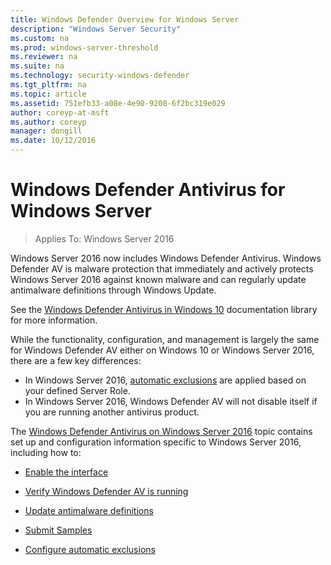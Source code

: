 ```yaml
---
title: Windows Defender Overview for Windows Server 
description: "Windows Server Security"
ms.custom: na
ms.prod: windows-server-threshold
ms.reviewer: na
ms.suite: na
ms.technology: security-windows-defender
ms.tgt_pltfrm: na
ms.topic: article
ms.assetid: 751efb33-a08e-4e90-9208-6f2bc319e029
author: coreyp-at-msft
ms.author: coreyp
manager: dongill
ms.date: 10/12/2016
---
```

# Windows Defender Antivirus for Windows Server

>Applies To: Windows Server 2016

Windows Server 2016 now includes Windows Defender Antivirus. Windows Defender AV is malware protection that immediately and actively protects Windows Server 2016 against known malware and can regularly update antimalware definitions through Windows Update.

See the [Windows Defender Antivirus in Windows 10](https://docs.microsoft.com/en-us/windows/threat-protection/windows-defender-antivirus/windows-defender-antivirus-in-windows-10) documentation library for more information.


While the functionality, configuration, and management is largely the same for Windows Defender AV either on Windows 10 or Windows Server 2016, there are a few key differences:

- In Windows Server 2016, [automatic exclusions](https://docs.microsoft.com/en-us/windows/threat-protection/windows-defender-antivirus/configure-server-exclusions-windows-defender-antivirus) are applied based on your defined Server Role.
- In Windows Server 2016, Windows Defender AV will not disable itself if you are running another antivirus product.

The [Windows Defender Antivirus on Windows Server 2016](https://docs.microsoft.com/en-us/windows/threat-protection/windows-defender-antivirus/windows-defender-antivirus-on-windows-server-2016) topic contains set up and configuration information specific to Windows Server 2016, including how to:

-   [Enable the interface](https://docs.microsoft.com/en-us/windows/threat-protection/windows-defender-antivirus/windows-defender-antivirus-on-windows-server-2016#BKMK_UsingDef)

-   [Verify Windows Defender AV is running]( https://docs.microsoft.com/en-us/windows/threat-protection/windows-defender-antivirus/windows-defender-antivirus-on-windows-server-2016#BKMK_DefRun)

-   [Update antimalware definitions]( https://docs.microsoft.com/en-us/windows/threat-protection/windows-defender-antivirus/windows-defender-antivirus-on-windows-server-2016#BKMK_UpdateDef)

-   [Submit Samples]( https://docs.microsoft.com/en-us/windows/threat-protection/windows-defender-antivirus/windows-defender-antivirus-on-windows-server-2016#BKMK_DefSamples)

-   [Configure automatic exclusions]( https://docs.microsoft.com/en-us/windows/threat-protection/windows-defender-antivirus/windows-defender-antivirus-on-windows-server-2016#BKMK_DefExclusions)

